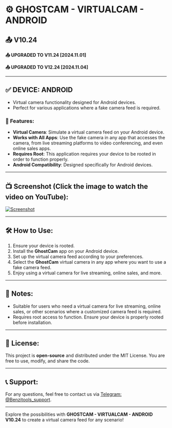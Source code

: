 
# ⚙️ GHOSTCAM - VIRTUALCAM - ANDROID  
## 📤 V10.24

**📤 UPGRADED TO V11.24 [2024.11.01]**

**📤 UPGRADED TO V12.24 [2024.11.04]**

---

## ✅ DEVICE: ANDROID  
- Virtual camera functionality designed for Android devices.  
- Perfect for various applications where a fake camera feed is required.

### 🎉 **Features**:
- **Virtual Camera**: Simulate a virtual camera feed on your Android device.  
- **Works with All Apps**: Use the fake camera in any app that accesses the camera, from live streaming platforms to video conferencing, and even online sales apps.
- **Requires Root**: This application requires your device to be rooted in order to function properly.
- **Android Compatibility**: Designed specifically for Android devices.

---

## 📺 Screenshot (Click the image to watch the video on YouTube):

[![Screenshot](https://github.com/benzitools/GhostCam/blob/main/Screenshot/1.png)](https://youtu.be/PU6n8ACHq_I)


---

## 🛠️ **How to Use**:
1. Ensure your device is rooted.  
2. Install the **GhostCam** app on your Android device.  
3. Set up the virtual camera feed according to your preferences.  
4. Select the **GhostCam** virtual camera in any app where you want to use a fake camera feed.  
5. Enjoy using a virtual camera for live streaming, online sales, and more.

---

## 🔧 **Notes**:
- Suitable for users who need a virtual camera for live streaming, online sales, or other scenarios where a customized camera feed is required.
- Requires root access to function. Ensure your device is properly rooted before installation.

---

## 📄 **License**:
This project is **open-source** and distributed under the MIT License. You are free to use, modify, and share the code.

---

## 📞 **Support**:
For any questions, feel free to contact us via [Telegram: @Benzitools_support](https://t.me/Benzitools_support).

---

Explore the possibilities with **GHOSTCAM - VIRTUALCAM - ANDROID V10.24** to create a virtual camera feed for any scenario!
